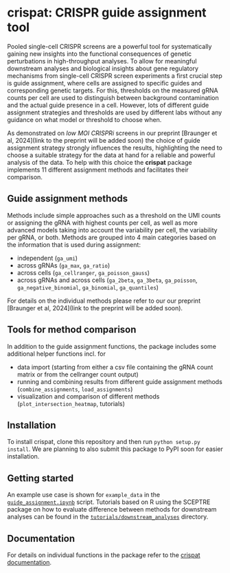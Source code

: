 # crispat: CRISPR guide assignment tool

Pooled single-cell CRISPR screens are a powerful tool for systematically gaining new insights into the functional consequences of genetic perturbations in high-throughput analyses. To allow for meaningful downstream analyses and biological insights about gene regulatory mechanisms from single-cell CRISPR screen experiments a first crucial step is guide assignment, where cells are assigned to specific guides and corresponding genetic targets. For this, thresholds on the measured gRNA counts per cell are used to distinguish between background contamination and the actual guide presence in a cell. However, lots of different guide assignment strategies and thresholds are used by different labs without any guidance on what model or threshold to choose when. 

As demonstrated on *low MOI CRISPRi* screens in our preprint [Braunger et al, 2024](link to the preprint will be added soon) the choice of guide assignment strategy strongly influences the results, highlighting the need to choose a suitable strategy for the data at hand for a reliable and powerful analysis of the data. To help with this choice the **crispat** package implements 11 different assignment methods and facilitates their comparison. 

## Guide assignment methods
Methods include simple approaches such as a threshold on the UMI counts or assigning the gRNA with highest counts per cell, as well as more advanced models taking into account the variability per cell, the variability per gRNA, or both. Methods are grouped into 4 main categories based on the information that is used during assignment:
- independent (`ga_umi`)
- across gRNAs (`ga_max`, `ga_ratio`)
- across cells (`ga_cellranger`, `ga_poisson_gauss`)
- across gRNAs and across cells (`ga_2beta`, `ga_3beta`, `ga_poisson`, `ga_negative_binomial`, `ga_binomial`, `ga_quantiles`)

For details on the individual methods please refer to our our preprint [Braunger et al, 2024](link to the preprint will be added soon).

## Tools for method comparison 
In addition to the guide assignment functions, the package includes some additional helper functions incl. for
* data import (starting from either a csv file containing the gRNA count matrix or from the cellranger count output)
* running and combining results from different guide assignment methods (`combine_assignments`, `load_assignments`)
* visualization and comparison of different methods (`plot_intersection_heatmap`, tutorials)

## Installation
To install crispat, clone this repository and then run `python setup.py install`. We are planning to also submit this package to PyPI soon for easier installation. 

## Getting started
An example use case is shown for `example_data` in the [`guide_assignment.ipynb`](tutorials/guide_assignment.ipynb) script. Tutorials based on R using the SCEPTRE package on how to evaluate difference between methods for downstream analyses can be found in the [`tutorials/downstream_analyses`](tutorials/downstream_analyses) directory. 

## Documentation

For details on individual functions in the package refer to the [crispat documentation](https://crispat.readthedocs.io/en/latest/index.html).
